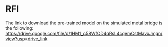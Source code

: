 # RFI
The link to download the pre-trained model on the simulated metal bridge is the following:
https://drive.google.com/file/d/1HM1_c58WfOD4qRsL4cqemCstMavxJmgn/view?usp=drive_link
